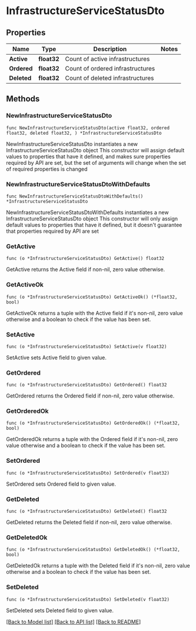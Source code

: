 # InfrastructureServiceStatusDto

## Properties

Name | Type | Description | Notes
------------ | ------------- | ------------- | -------------
**Active** | **float32** | Count of active infrastructures | 
**Ordered** | **float32** | Count of ordered infrastructures | 
**Deleted** | **float32** | Count of deleted infrastructures | 

## Methods

### NewInfrastructureServiceStatusDto

`func NewInfrastructureServiceStatusDto(active float32, ordered float32, deleted float32, ) *InfrastructureServiceStatusDto`

NewInfrastructureServiceStatusDto instantiates a new InfrastructureServiceStatusDto object
This constructor will assign default values to properties that have it defined,
and makes sure properties required by API are set, but the set of arguments
will change when the set of required properties is changed

### NewInfrastructureServiceStatusDtoWithDefaults

`func NewInfrastructureServiceStatusDtoWithDefaults() *InfrastructureServiceStatusDto`

NewInfrastructureServiceStatusDtoWithDefaults instantiates a new InfrastructureServiceStatusDto object
This constructor will only assign default values to properties that have it defined,
but it doesn't guarantee that properties required by API are set

### GetActive

`func (o *InfrastructureServiceStatusDto) GetActive() float32`

GetActive returns the Active field if non-nil, zero value otherwise.

### GetActiveOk

`func (o *InfrastructureServiceStatusDto) GetActiveOk() (*float32, bool)`

GetActiveOk returns a tuple with the Active field if it's non-nil, zero value otherwise
and a boolean to check if the value has been set.

### SetActive

`func (o *InfrastructureServiceStatusDto) SetActive(v float32)`

SetActive sets Active field to given value.


### GetOrdered

`func (o *InfrastructureServiceStatusDto) GetOrdered() float32`

GetOrdered returns the Ordered field if non-nil, zero value otherwise.

### GetOrderedOk

`func (o *InfrastructureServiceStatusDto) GetOrderedOk() (*float32, bool)`

GetOrderedOk returns a tuple with the Ordered field if it's non-nil, zero value otherwise
and a boolean to check if the value has been set.

### SetOrdered

`func (o *InfrastructureServiceStatusDto) SetOrdered(v float32)`

SetOrdered sets Ordered field to given value.


### GetDeleted

`func (o *InfrastructureServiceStatusDto) GetDeleted() float32`

GetDeleted returns the Deleted field if non-nil, zero value otherwise.

### GetDeletedOk

`func (o *InfrastructureServiceStatusDto) GetDeletedOk() (*float32, bool)`

GetDeletedOk returns a tuple with the Deleted field if it's non-nil, zero value otherwise
and a boolean to check if the value has been set.

### SetDeleted

`func (o *InfrastructureServiceStatusDto) SetDeleted(v float32)`

SetDeleted sets Deleted field to given value.



[[Back to Model list]](../README.md#documentation-for-models) [[Back to API list]](../README.md#documentation-for-api-endpoints) [[Back to README]](../README.md)


